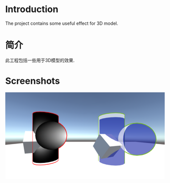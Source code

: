 # Introduction
The project contains some useful effect for 3D model.
# 简介
此工程包括一些用于3D模型的效果.
# Screenshots
![](UnityProjects/Assets/Outline/Screenshot1.png)